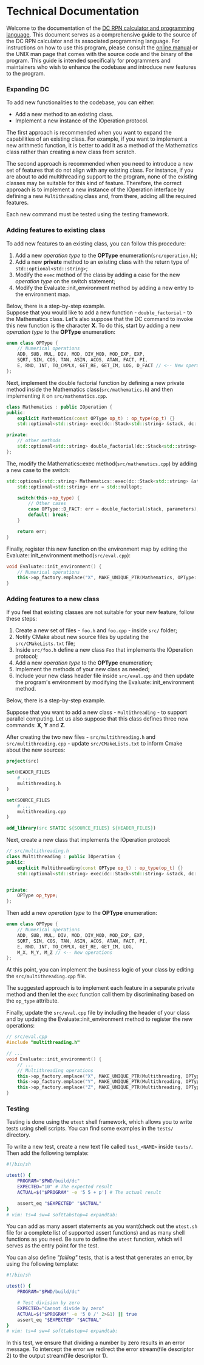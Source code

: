 # Technical Documentation
Welcome to the documentation of the [DC RPN calculator and programming language](https://git.marcocetica.com/marco/dc). 
This document serves as a comprehensive guide to the source of the DC RPN calculator and its associated programming language. For
instructions on how to use this program, please consult the [online manual](https://git.marcocetica.com/marco/dc/src/branch/master/man.md)
or the UNIX man page that comes with the source code and the binary of the program. This guide is intended specifically for programmers and maintainers who wish to enhance the codebase and introduce new features to the program.

### Expanding DC
To add new functionalities to the codebase, you can either:

- Add a new method to an existing class.
- Implement a new instance of the IOperation protocol.

The first approach is recommended when you want to expand the capabilities of an existing class. For example, if you want to implement a new arithmetic function, 
it is better to add it as a method of the Mathematics class rather than creating a new class from scratch.

The second approach is recommended when you need to introduce a new set of features that do not align with any existing class. For instance, if you are about to add
multithreading support to the program, none of the existing classes may be suitable for this kind of feature. Therefore, the correct approach is to implement a new instance
of the IOperation interface by defining a new `Multithreading` class and, from there, adding all the required features.

Each new command must be tested using the testing framework.

### Adding features to existing class
To add new features to an existing class, you can follow this procedure:
1. Add a new _operation type_ to the **OPType** enumeration(`src/operation.h`);  
2. Add a new **private** method to an existing class with the return type of `std::optional<std::string>`;  
3. Modify the `exec` method of the class by adding a case for the new _operation type_ on the switch statement;
4. Modify the Evaluate::init_environment method by adding a new entry to the environment map.

Below, there is a step-by-step example.  
Suppose that you would like to add a new function - `double_factorial` - to the Mathematics class.
Let's also suppose that the DC command to invoke this new function is the character **X**. To do this, start by adding a new _operation type_ to the **OPType** enumeration:

```cpp
enum class OPType {
    // Numerical operations
    ADD, SUB, MUL, DIV, MOD, DIV_MOD, MOD_EXP, EXP,
    SQRT, SIN, COS, TAN, ASIN, ACOS, ATAN, FACT, PI, 
    E, RND, INT, TO_CMPLX, GET_RE, GET_IM, LOG, D_FACT // <-- New operation
};
```

Next, implement the double factorial function by defining a new private method inside
the Mathematics class(`src/mathematics.h`) and then implementing it on `src/mathematics.cpp`.

```cpp
class Mathematics : public IOperation {
public:
    explicit Mathematics(const OPType op_t) : op_type(op_t) {}
    std::optional<std::string> exec(dc::Stack<std::string> &stack, dc::Parameters &parameters, std::unordered_map<char, dc::Register> &regs) override;

private:
    // other methods
    std::optional<std::string> double_factorial(dc::Stack<std::string> &stack, const dc::Parameters &parameters);
};
```

The, modify the Mathematics::exec method(`src/mathematics.cpp`) by adding a new case to the switch:

```cpp
std::optional<std::string> Mathematics::exec(dc::Stack<std::string> &stack, dc::Parameters &parameters, __attribute__((unused))  std::unordered_map<char, dc::Register> &regs) {
    std::optional<std::string> err = std::nullopt;

    switch(this->op_type) {
        // Other cases
        case OPType::D_FACT: err = double_factorial(stack, parameters); break;
        default: break;
    }

    return err;
}
```

Finally, register this new function on the environment map by editing the Evaluate::init_environment
method(`src/eval.cpp`):

```cpp
void Evaluate::init_environment() {
    // Numerical operations
    this->op_factory.emplace("X", MAKE_UNIQUE_PTR(Mathematics, OPType::D_FACT));
}
```

### Adding features to a new class
If you feel that existing classes are not suitable for your new feature, follow these steps:

1. Create a new set of files - `foo.h` and `foo.cpp` - inside `src/` folder;  
2. Notify CMake about new source files by updating the `src/CMakeLists.txt` file;  
3. Inside `src/foo.h` define a new class `Foo` that implements the IOperation protocol;  
4. Add a new _operation type_ to the **OPType** enumeration;  
5. Implement the methods of your new class as needed;  
6. Include your new class header file inside `src/eval.cpp` and then update the program's environment by modifying the Evaluate::init_environment method.  

Below, there is a step-by-step example.

Suppose that you want to add a new class - `Multithreading` - to support parallel computing.
Let us also suppose that this class defines three new commands: **X**, **Y** and **Z**.

After creating the two new files - `src/multithreading.h` and `src/multithreading.cpp` - update `src/CMakeLists.txt` to inform Cmake about the new sources:

```cmake
project(src)

set(HEADER_FILES
    # ...
    multithreading.h
)

set(SOURCE_FILES
    # ...
    multithreading.cpp
)

add_library(src STATIC ${SOURCE_FILES} ${HEADER_FILES})
```

Next, create a new class that implements the IOperation protocol:

```cpp
// src/multithreading.h
class Multithreading : public IOperation {
public:
    explicit Multithreading(const OPType op_t) : op_type(op_t) {}
    std::optional<std::string> exec(dc::Stack<std::string> &stack, dc::Parameters &parameters, std::unordered_map<char, dc::Register> &regs) override;


private:
    OPType op_type;
};
```

Then add a new _operation type_ to the **OPType** enumeration:

```cpp
enum class OPType {
    // Numerical operations
    ADD, SUB, MUL, DIV, MOD, DIV_MOD, MOD_EXP, EXP,
    SQRT, SIN, COS, TAN, ASIN, ACOS, ATAN, FACT, PI, 
    E, RND, INT, TO_CMPLX, GET_RE, GET_IM, LOG, 
    M_X, M_Y, M_Z // <-- New operations
};
```

At this point, you can implement the business logic of your class by editing the
`src/multithreading.cpp` file. 

The suggested approach is to implement each feature
in a separate private method and then let the `exec` function call them by discriminating based on
the `op_type` attribute.

Finally, update the `src/eval.cpp` file by including the header of your class and by
updating the Evaluate::init_environment method to register the new operations:

```cpp
// src/eval.cpp
#include "multithreading.h"

// ...
void Evaluate::init_environment() {
    // ...
    // Multithreading operations
    this->op_factory.emplace("X", MAKE_UNIQUE_PTR(Multithreading, OPType::M_X));
    this->op_factory.emplace("Y", MAKE_UNIQUE_PTR(Multithreading, OPType::M_Y));
    this->op_factory.emplace("Z", MAKE_UNIQUE_PTR(Multithreading, OPType::M_Z));
}
```

### Testing
Testing is done using the `utest` shell framework, which allows you to write tests using
shell scripts. You can find some examples in the `tests/` directory. 

To write a new test, create a new text file called `test_<NAME>` inside `tests/`. Then
add the following template:

```bash
#!/bin/sh

utest() {
    PROGRAM="$PWD/build/dc"
    EXPECTED="10" # The expected result
    ACTUAL=$("$PROGRAM" -e '5 5 + p') # The actual result

    assert_eq "$EXPECTED" "$ACTUAL"
}
# vim: ts=4 sw=4 softtabstop=4 expandtab:
```

You can add as many assert statements as you want(check out the `utest.sh` file for a complete list of 
supported assert functions) and as many shell functions as you need. Be sure to define the `utest`
function, which will serves as the entry point for the test.

You can also define _"failing"_ tests, that is a test that generates an error, by using the following
template:

```bash
#!/bin/sh

utest() {
    PROGRAM="$PWD/build/dc"

    # Test division by zero
    EXPECTED="Cannot divide by zero"
    ACTUAL=$("$PROGRAM" -e '5 0 /' 2>&1) || true
    assert_eq "$EXPECTED" "$ACTUAL"
}
# vim: ts=4 sw=4 softtabstop=4 expandtab:
```

In this test, we ensure that dividing a number by zero results in an error message. To intercept
the error we redirect the error stream(file descriptor 2) to the output stream(file descriptor 1).